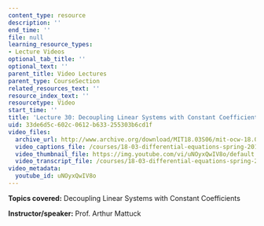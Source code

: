 ```yaml
---
content_type: resource
description: ''
end_time: ''
file: null
learning_resource_types:
- Lecture Videos
optional_tab_title: ''
optional_text: ''
parent_title: Video Lectures
parent_type: CourseSection
related_resources_text: ''
resource_index_text: ''
resourcetype: Video
start_time: ''
title: 'Lecture 30: Decoupling Linear Systems with Constant Coefficients'
uid: 33de6d5c-602c-0612-b633-255303b6cd1f
video_files:
  archive_url: http://www.archive.org/download/MIT18.03S06/mit-ocw-18.03-lec30-28apr2003-220k.mp4
  video_captions_file: /courses/18-03-differential-equations-spring-2010/e42b74c579f052079e7da054ca43e01c_uNOyxQwIV8o.vtt
  video_thumbnail_file: https://img.youtube.com/vi/uNOyxQwIV8o/default.jpg
  video_transcript_file: /courses/18-03-differential-equations-spring-2010/0b85a7757e153e1c67dac2fcd031dd2f_uNOyxQwIV8o.pdf
video_metadata:
  youtube_id: uNOyxQwIV8o
---
```


**Topics covered:** Decoupling Linear Systems with Constant Coefficients

**Instructor/speaker:** Prof. Arthur Mattuck